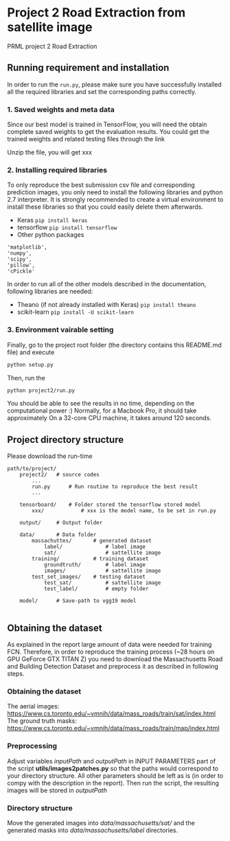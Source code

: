 # Project 2 Road Extraction from satellite image
PRML project 2 Road Extraction


## Running requirement and installation
In order to run the ```run.py```, please make sure you have successfully
installed all the required libraries and set the corresponding paths correctly.

### 1. Saved weights and meta data
Since our best model is trained in TensorFlow, you will need the obtain complete saved weights to get the evaluation results. You could get the trained weights and related testing files through the link

Unzip the file, you will get xxx

### 2. Installing required libraries

To only reproduce the best submission csv file and corresponding prediction images, you only need to install the following libraries and python 2.7 interpreter. It is strongly recommended to create a virtual environment to install these libraries so that you could easily delete them afterwards.

* Keras
```pip install keras```
* tensorflow
```pip install tensorflow```
* Other python packages
```
'matplotlib',
'numpy',
'scipy',
'pillow',
'cPickle'
```

In order to run all of the other models described in the documentation, following libraries are needed:

* Theano (if not already installed with Keras)
```pip install theano```
* scikit-learn
```pip install -U scikit-learn```



### 3. Environment vairable setting

Finally, go to the project root folder (the directory contains this README.md file) and
execute
```bash
python setup.py
```

Then, run the
```bash
python project2/run.py
```

You should be able to see the results in no time, depending on the computational power :)
Normally, for a Macbook Pro, it should take approximately
On a 32-core CPU machine, it takes around 120 seconds.

## Project directory structure
Please download the run-time 
```
path/to/project/
    project2/   # source codes
        ...
        run.py      # Run routine to reproduce the best result
        ...
    
    tensorboard/    # Folder stored the tensorflow stored model
        xxx/            # xxx is the model name, to be set in run.py
        
    output/     # Output folder
    
    data/       # Data folder
        massachuttes/       # generated dataset
            label/              # label image
            sat/                # sattellite image
        training/           # training dataset
            groundtruth/        # label image
            images/             # sattellite image
        test_set_images/    # testing dataset
            test_sat/           # sattellite image
            test_label/         # empty folder
    
    model/      # Save-path to vgg19 model
    
```

## Obtaining the dataset
As explained in the report large amount of data were needed for training FCN. Therefore, in order to reproduce the training process (~28 hours on GPU GeForce GTX TITAN Z) you need to download the Massachusetts Road and Building Detection Dataset and preprocess it as described in following steps.

### Obtaining the dataset
The aerial images: https://www.cs.toronto.edu/~vmnih/data/mass_roads/train/sat/index.html
The ground truth masks: https://www.cs.toronto.edu/~vmnih/data/mass_roads/train/map/index.html

### Preprocessing
Adjust variables *inputPath* and *outputPath* in INPUT PARAMETERS part of the script **utils/images2patches.py** so that the paths would correspond to your directory structure. All other parameters should be left as is (in order to compy with the description in the report). Then run the script, the resulting images will be stored in *outputPath*

### Directory structure
Move the generated images into *data/massachusetts/sat/* and the generated masks into *data/massachusetts/label* directories.


